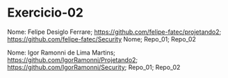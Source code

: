 # Exercicio-02

Nome:
Felipe Desiglo Ferrare; https://github.com/felipe-fatec/projetando2; https://github.com/felipe-fatec/Security
Nome; Repo_01; Repo_02

Nome: Igor Ramonni de Lima Martins; https://github.com/IgorRamonni/Projetando2; https://github.com/IgorRamonni/Security; Repo_01; Repo_02
